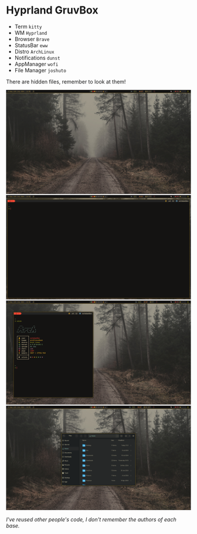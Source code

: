 # Hyprland GruvBox

- Term `kitty`
- WM `Hyprland`
- Browser `Brave`
- StatusBar `eww`
- Distro `ArchLinux`
- Notifications `dunst`
- AppManager `wofi`
- File Manager `joshuto`

There are hidden files, remember to look at them!

![Desktop](images/1.png)
![Desktop](images/2.png)
![Desktop](images/3.png)
![Desktop](images/4.png)


*I've reused other people's code, I don't remember the authors of each base.*
